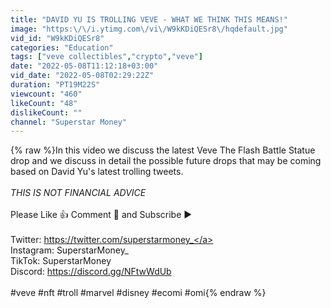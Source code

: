 ```yaml
---
title: "DAVID YU IS TROLLING VEVE - WHAT WE THINK THIS MEANS!"
image: "https:\/\/i.ytimg.com\/vi\/W9kKDiQESr8\/hqdefault.jpg"
vid_id: "W9kKDiQESr8"
categories: "Education"
tags: ["veve collectibles","crypto","veve"]
date: "2022-05-08T11:12:18+03:00"
vid_date: "2022-05-08T02:29:22Z"
duration: "PT19M22S"
viewcount: "460"
likeCount: "48"
dislikeCount: ""
channel: "Superstar Money"
---
```

{% raw %}In this video we discuss the latest Veve The Flash Battle Statue drop and we discuss in detail the possible future drops that may be coming based on David Yu's latest trolling tweets.<br /><br />*THIS IS NOT FINANCIAL ADVICE*<br /><br />Please Like 👍 Comment 💬 and Subscribe ▶<br /> <br />Twitter: <a rel="nofollow" target="blank" href="https://twitter.com/superstarmoney_">https://twitter.com/superstarmoney_</a><br />Instagram: SuperstarMoney_<br />TikTok: SuperstarMoney<br />Discord: <a rel="nofollow" target="blank" href="https://discord.gg/NFtwWdUb">https://discord.gg/NFtwWdUb</a><br /><br />#veve #nft #troll #marvel #disney #ecomi #omi{% endraw %}
